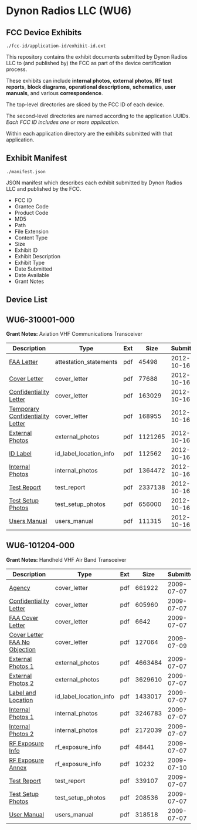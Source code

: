 # Dynon Radios LLC (WU6)
## FCC Device Exhibits

```
./fcc-id/application-id/exhibit-id.ext
```

This repository contains the exhibit documents submitted by Dynon Radios LLC to (and published by) the FCC as part of the device certification process.

These exhibits can include **internal photos**, **external photos**, **RF test reports**, **block diagrams**, **operational descriptions**, **schematics**, **user manuals**, and various **correspondence**.

The top-level directories are sliced by the FCC ID of each device.

The second-level directories are named according to the application UUIDs. *Each FCC ID includes one or more application.*

Within each application directory are the exhibits submitted with that application. 

## Exhibit Manifest

```
./manifest.json
```

JSON manifest which describes each exhibit submitted by Dynon Radios LLC and published by the FCC.

- FCC ID
- Grantee Code
- Product Code
- MD5
- Path
- File Extension
- Content Type
- Size
- Exhibit ID
- Exhibit Description
- Exhibit Type
- Date Submitted
- Date Available
- Grant Notes

## Device List
## WU6-310001-000
**Grant Notes:** Aviation VHF Communications Transceiver

| Description | Type | Ext | Size | Submitted | Available |
| ----------- | ---- | --- | ---- | --------- | --------- |
| [FAA Letter](WU6-310001-000/7994416fa82dffb379643b606943fe03/1815829.pdf) | attestation_statements | pdf | 45498 | 2012-10-16 | 2012-10-22 |
| [Cover Letter](WU6-310001-000/7994416fa82dffb379643b606943fe03/1815831.pdf) | cover_letter | pdf | 77688 | 2012-10-16 | 2012-10-22 |
| [Confidentiality Letter](WU6-310001-000/7994416fa82dffb379643b606943fe03/1815832.pdf) | cover_letter | pdf | 163029 | 2012-10-16 | 2012-10-22 |
| [Temporary Confidentiality Letter](WU6-310001-000/7994416fa82dffb379643b606943fe03/1815833.pdf) | cover_letter | pdf | 168955 | 2012-10-16 | 2012-10-22 |
| [External Photos](WU6-310001-000/7994416fa82dffb379643b606943fe03/1815834.pdf) | external_photos | pdf | 1121265 | 2012-10-16 | 2013-04-20 |
| [ID Label](WU6-310001-000/7994416fa82dffb379643b606943fe03/1815835.pdf) | id_label_location_info | pdf | 112562 | 2012-10-16 | 2012-10-22 |
| [Internal Photos](WU6-310001-000/7994416fa82dffb379643b606943fe03/1815836.pdf) | internal_photos | pdf | 1364472 | 2012-10-16 | 2013-04-20 |
| [Test Report](WU6-310001-000/7994416fa82dffb379643b606943fe03/1815903.pdf) | test_report | pdf | 2337138 | 2012-10-16 | 2012-10-22 |
| [Test Setup Photos](WU6-310001-000/7994416fa82dffb379643b606943fe03/1815904.pdf) | test_setup_photos | pdf | 656000 | 2012-10-16 | 2012-10-22 |
| [Users Manual](WU6-310001-000/7994416fa82dffb379643b606943fe03/1815905.pdf) | users_manual | pdf | 111315 | 2012-10-16 | 2013-04-20 |
## WU6-101204-000
**Grant Notes:** Handheld VHF Air Band Transceiver

| Description | Type | Ext | Size | Submitted | Available |
| ----------- | ---- | --- | ---- | --------- | --------- |
| [Agency](WU6-101204-000/169f1e7f477b19d3c9d63083ec77dfa2/1135097.pdf) | cover_letter | pdf | 661922 | 2009-07-07 | 2009-07-09 |
| [Confidentiality Letter](WU6-101204-000/169f1e7f477b19d3c9d63083ec77dfa2/1135098.pdf) | cover_letter | pdf | 605960 | 2009-07-07 | 2009-07-09 |
| [FAA Cover Letter](WU6-101204-000/169f1e7f477b19d3c9d63083ec77dfa2/1135099.pdf) | cover_letter | pdf | 6642 | 2009-07-07 | 2009-07-09 |
| [Cover Letter FAA No Objection](WU6-101204-000/169f1e7f477b19d3c9d63083ec77dfa2/1136658.pdf) | cover_letter | pdf | 127064 | 2009-07-09 | 2009-07-09 |
| [External Photos 1](WU6-101204-000/169f1e7f477b19d3c9d63083ec77dfa2/1135101.pdf) | external_photos | pdf | 4663484 | 2009-07-07 | 2009-07-09 |
| [External Photos 2](WU6-101204-000/169f1e7f477b19d3c9d63083ec77dfa2/1135102.pdf) | external_photos | pdf | 3629610 | 2009-07-07 | 2009-07-09 |
| [Label and Location](WU6-101204-000/169f1e7f477b19d3c9d63083ec77dfa2/1135105.pdf) | id_label_location_info | pdf | 1433017 | 2009-07-07 | 2009-07-09 |
| [Internal Photos 1](WU6-101204-000/169f1e7f477b19d3c9d63083ec77dfa2/1135103.pdf) | internal_photos | pdf | 3246783 | 2009-07-07 | 2009-07-09 |
| [Internal Photos 2](WU6-101204-000/169f1e7f477b19d3c9d63083ec77dfa2/1135104.pdf) | internal_photos | pdf | 2172039 | 2009-07-07 | 2009-07-09 |
| [RF Exposure Info](WU6-101204-000/169f1e7f477b19d3c9d63083ec77dfa2/1135109.pdf) | rf_exposure_info | pdf | 48441 | 2009-07-07 | 2009-07-09 |
| [RF Exposure Annex](WU6-101204-000/169f1e7f477b19d3c9d63083ec77dfa2/1137002.pdf) | rf_exposure_info | pdf | 10232 | 2009-07-10 | 2009-07-09 |
| [Test Report](WU6-101204-000/169f1e7f477b19d3c9d63083ec77dfa2/1135122.pdf) | test_report | pdf | 339107 | 2009-07-07 | 2009-07-09 |
| [Test Setup Photos](WU6-101204-000/169f1e7f477b19d3c9d63083ec77dfa2/1135123.pdf) | test_setup_photos | pdf | 208536 | 2009-07-07 | 2009-07-09 |
| [User Manual](WU6-101204-000/169f1e7f477b19d3c9d63083ec77dfa2/1135124.pdf) | users_manual | pdf | 318518 | 2009-07-07 | 2009-07-09 |
